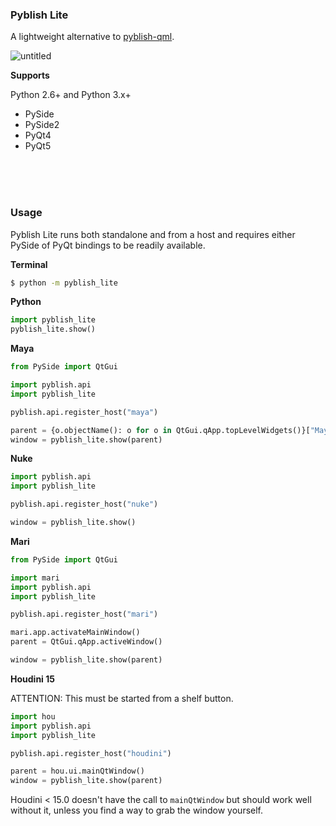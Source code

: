 ### Pyblish Lite

A lightweight alternative to [pyblish-qml](https://github.com/pyblish/pyblish-qml).

![untitled](https://cloud.githubusercontent.com/assets/2152766/14935732/054d938c-0ed3-11e6-9468-a3935a0e5184.gif)

**Supports**

Python 2.6+ and Python 3.x+

- PySide
- PySide2
- PyQt4
- PyQt5

<br>
<br>
<br>

### Usage

Pyblish Lite runs both standalone and from a host and requires either PySide of PyQt bindings to be readily available.

**Terminal**

```bash
$ python -m pyblish_lite
```

**Python**

```python
import pyblish_lite
pyblish_lite.show()
```

**Maya**

```python
from PySide import QtGui

import pyblish.api
import pyblish_lite

pyblish.api.register_host("maya")

parent = {o.objectName(): o for o in QtGui.qApp.topLevelWidgets()}["MayaWindow"]
window = pyblish_lite.show(parent)
```

**Nuke**

```python
import pyblish.api
import pyblish_lite

pyblish.api.register_host("nuke")

window = pyblish_lite.show()
```

**Mari**

```python
from PySide import QtGui

import mari
import pyblish.api
import pyblish_lite

pyblish.api.register_host("mari")

mari.app.activateMainWindow()
parent = QtGui.qApp.activeWindow()

window = pyblish_lite.show(parent)
```

**Houdini 15**

ATTENTION: This must be started from a shelf button.

```python
import hou
import pyblish.api
import pyblish_lite

pyblish.api.register_host("houdini")

parent = hou.ui.mainQtWindow()
window = pyblish_lite.show(parent)
```

Houdini < 15.0 doesn't have the call to `mainQtWindow` but should work well without it, unless you find a way to grab the window yourself.
